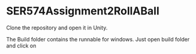 # SER574Assignment2RollABall

Clone the repository and open it in Unity.

The Build folder contains the runnable for windows. Just open build folder and click on 
